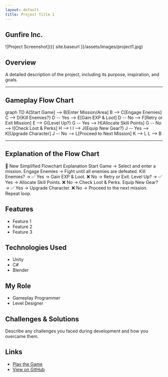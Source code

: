 ```yaml
---
layout: default
title: Project Title 1
---
```


## Gunfire Inc.

<div class="project">
![Project Screenshot]({{ site.baseurl }}/assets/images/project1.jpg)
</div>

## Overview
A detailed description of the project, including its purpose, inspiration, and goals.

---
## Gameplay Flow Chart

<div class="mermaid">
graph TD
    A[Start Game] --> B[Enter Mission/Area]
    B --> C[Engage Enemies]
    C --> D{Kill Enemies?}
    D -- Yes --> E[Gain EXP & Loot]
    D -- No --> F[Retry or Exit Mission]
    E --> G{Level Up?}
    G -- Yes --> H[Allocate Skill Points]
    G -- No --> I[Check Loot & Perks]
    H --> I
    I --> J{Equip New Gear?}
    J -- Yes --> K[Upgrade Character]
    J -- No --> L[Proceed to Next Mission]
    K --> L
    L --> B
</div>

---
## Explanation of the Flow Chart

📝 New Simplified Flowchart Explanation
Start Game → Select and enter a mission.
Engage Enemies → Fight until all enemies are defeated.
Kill Enemies? →
✅ Yes → Gain EXP & Loot.
❌ No → Retry or Exit.
Level Up? →
✅ Yes → Allocate Skill Points.
❌ No → Check Loot & Perks.
Equip New Gear? →
✅ Yes → Upgrade Character.
❌ No → Proceed to the next mission.
Repeat loop.

## Features
- Feature 1
- Feature 2
- Feature 3

## Technologies Used
- Unity
- C#
- Blender

## My Role
- Gameplay Programmer
- Level Designer

## Challenges & Solutions
Describe any challenges you faced during development and how you overcame them.

## Links
- [Play the Game](https://www.example.com)
- [View on GitHub](https://github.com/yourusername/project1)